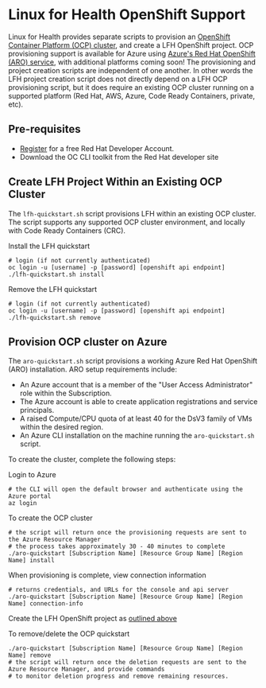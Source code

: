 # Linux for Health OpenShift Support

Linux for Health provides separate scripts to provision an [OpenShift Container Platform (OCP) cluster](https://www.openshift.com/), and create a LFH OpenShift project.
OCP provisioning support is available for Azure using [Azure's Red Hat OpenShift (ARO) service](https://azure.microsoft.com/en-us/services/openshift/), with additional platforms coming soon!
The provisioning and project creation scripts are independent of one another. In other words the LFH project creation script does not directly depend on a LFH OCP provisioning script, but it does require an existing OCP cluster running on a supported platform (Red Hat, AWS, Azure, Code Ready Containers, private, etc).  

## Pre-requisites

- [Register](https://developers.redhat.com/register) for a free Red Hat Developer Account.
- Download the OC CLI toolkit from the Red Hat developer site

## Create LFH Project Within an Existing OCP Cluster

The `lfh-quickstart.sh` script provisions LFH within an existing OCP cluster. The script supports any supported OCP cluster environment, and locally with Code Ready Containers (CRC).

Install the LFH quickstart
```shell script
# login (if not currently authenticated)
oc login -u [username] -p [password] [openshift api endpoint]
./lfh-quickstart.sh install
```

Remove the LFH quickstart
```shell script
# login (if not currently authenticated)
oc login -u [username] -p [password] [openshift api endpoint]
./lfh-quickstart.sh remove
```

## Provision OCP cluster on Azure

The `aro-quickstart.sh` script provisions a working Azure Red Hat OpenShift (ARO) installation. ARO setup requirements include:

- An Azure account that is a member of the "User Access Administrator" role within the Subscription.
- The Azure account is able to create application registrations and service principals.
- A raised Compute/CPU quota of at least 40 for the DsV3 family of VMs within the desired region.
- An Azure CLI installation on the machine running the `aro-quickstart.sh` script.

To create the cluster, complete the following steps:

Login to Azure
```shell script
# the CLI will open the default browser and authenticate using the Azure portal
az login
```

To create the OCP cluster
```shell script
# the script will return once the provisioning requests are sent to the Azure Resource Manager
# the process takes approximately 30 - 40 minutes to complete
./aro-quickstart [Subscription Name] [Resource Group Name] [Region Name] install
```

When provisioning is complete, view connection information
```shell script
# returns credentials, and URLs for the console and api server
./aro-quickstart [Subscription Name] [Resource Group Name] [Region Name] connection-info
```

Create the LFH OpenShift project as [outlined above](#create-lfh-project-within-an-existing-ocp-cluster)

To remove/delete the OCP quickstart
```shell script
./aro-quickstart [Subscription Name] [Resource Group Name] [Region Name] remove
# the script will return once the deletion requests are sent to the Azure Resource Manager, and provide commands
# to monitor deletion progress and remove remaining resources.
```

